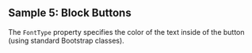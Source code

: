 ## Sample 5: Block Buttons

The `FontType` property specifies the color of the text inside of the button (using standard Bootstrap classes).
